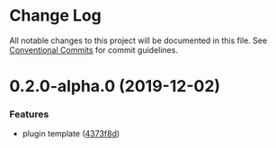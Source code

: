 # Change Log

All notable changes to this project will be documented in this file.
See [Conventional Commits](https://conventionalcommits.org) for commit guidelines.

# 0.2.0-alpha.0 (2019-12-02)


### Features

* plugin template ([4373f8d](https://github.com/borealisgroup/borealis/tree/master/packages/@borealisgroup/cli-plugin-template/commit/4373f8dd0bd456750c972f7325bf8ab3aa06812f))
